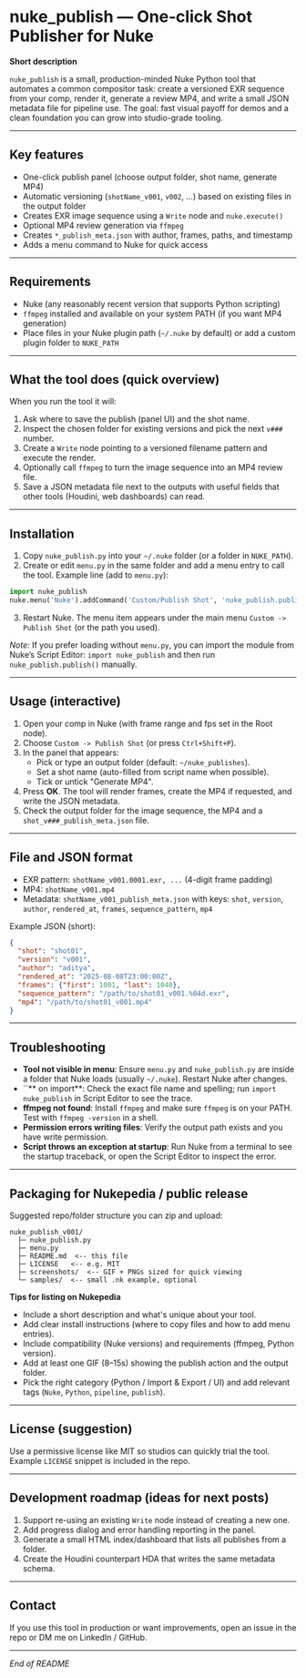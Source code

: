 # nuke\_publish — One‑click Shot Publisher for Nuke

**Short description**

`nuke_publish` is a small, production-minded Nuke Python tool that automates a common compositor task: create a versioned EXR sequence from your comp, render it, generate a review MP4, and write a small JSON metadata file for pipeline use. The goal: fast visual payoff for demos and a clean foundation you can grow into studio-grade tooling.

---

## Key features

- One-click publish panel (choose output folder, shot name, generate MP4)
- Automatic versioning (`shotName_v001`, `v002`, ...) based on existing files in the output folder
- Creates EXR image sequence using a `Write` node and `nuke.execute()`
- Optional MP4 review generation via `ffmpeg`
- Creates `*_publish_meta.json` with author, frames, paths, and timestamp
- Adds a menu command to Nuke for quick access

---

## Requirements

- Nuke (any reasonably recent version that supports Python scripting)
- `ffmpeg` installed and available on your system PATH (if you want MP4 generation)
- Place files in your Nuke plugin path (`~/.nuke` by default) or add a custom plugin folder to `NUKE_PATH`

---

## What the tool does (quick overview)

When you run the tool it will:

1. Ask where to save the publish (panel UI) and the shot name.
2. Inspect the chosen folder for existing versions and pick the next `v###` number.
3. Create a `Write` node pointing to a versioned filename pattern and execute the render.
4. Optionally call `ffmpeg` to turn the image sequence into an MP4 review file.
5. Save a JSON metadata file next to the outputs with useful fields that other tools (Houdini, web dashboards) can read.

---

## Installation

1. Copy `nuke_publish.py` into your `~/.nuke` folder (or a folder in `NUKE_PATH`).
2. Create or edit `menu.py` in the same folder and add a menu entry to call the tool. Example line (add to `menu.py`):

```python
import nuke_publish
nuke.menu('Nuke').addCommand('Custom/Publish Shot', 'nuke_publish.publish()', 'ctrl+shift+p')
```

3. Restart Nuke. The menu item appears under the main menu `Custom -> Publish Shot` (or the path you used).

*Note:* If you prefer loading without `menu.py`, you can import the module from Nuke’s Script Editor: `import nuke_publish` and then run `nuke_publish.publish()` manually.

---

## Usage (interactive)

1. Open your comp in Nuke (with frame range and fps set in the Root node).
2. Choose `Custom -> Publish Shot` (or press `Ctrl+Shift+P`).
3. In the panel that appears:
   - Pick or type an output folder (default: `~/nuke_publishes`).
   - Set a shot name (auto-filled from script name when possible).
   - Tick or untick "Generate MP4".
4. Press **OK**. The tool will render frames, create the MP4 if requested, and write the JSON metadata.
5. Check the output folder for the image sequence, the MP4 and a `shot_v###_publish_meta.json` file.

---

## File and JSON format

- EXR pattern: `shotName_v001.0001.exr, ...` (4-digit frame padding)
- MP4: `shotName_v001.mp4`
- Metadata: `shotName_v001_publish_meta.json` with keys: `shot`, `version`, `author`, `rendered_at`, `frames`, `sequence_pattern`, `mp4`

Example JSON (short):

```json
{
  "shot": "shot01",
  "version": "v001",
  "author": "aditya",
  "rendered_at": "2025-08-08T23:00:00Z",
  "frames": {"first": 1001, "last": 1040},
  "sequence_pattern": "/path/to/shot01_v001.%04d.exr",
  "mp4": "/path/to/shot01_v001.mp4"
}
```

---

## Troubleshooting

- **Tool not visible in menu**: Ensure `menu.py` and `nuke_publish.py` are inside a folder that Nuke loads (usually `~/.nuke`). Restart Nuke after changes.
- ``** on import**: Check the exact file name and spelling; run `import nuke_publish` in Script Editor to see the trace.
- **ffmpeg not found**: Install `ffmpeg` and make sure `ffmpeg` is on your PATH. Test with `ffmpeg -version` in a shell.
- **Permission errors writing files**: Verify the output path exists and you have write permission.
- **Script throws an exception at startup**: Run Nuke from a terminal to see the startup traceback, or open the Script Editor to inspect the error.

---

## Packaging for Nukepedia / public release

Suggested repo/folder structure you can zip and upload:

```
nuke_publish_v001/
  ├─ nuke_publish.py
  ├─ menu.py
  ├─ README.md  <-- this file
  ├─ LICENSE   <-- e.g. MIT
  ├─ screenshots/  <-- GIF + PNGs sized for quick viewing
  └─ samples/  <-- small .nk example, optional
```

**Tips for listing on Nukepedia**

- Include a short description and what's unique about your tool.
- Add clear install instructions (where to copy files and how to add menu entries).
- Include compatibility (Nuke versions) and requirements (ffmpeg, Python version).
- Add at least one GIF (8–15s) showing the publish action and the output folder.
- Pick the right category (Python / Import & Export / UI) and add relevant tags (`Nuke`, `Python`, `pipeline`, `publish`).

---

## License (suggestion)

Use a permissive license like MIT so studios can quickly trial the tool. Example `LICENSE` snippet is included in the repo.

---

## Development roadmap (ideas for next posts)

1. Support re-using an existing `Write` node instead of creating a new one.
2. Add progress dialog and error handling reporting in the panel.
3. Generate a small HTML index/dashboard that lists all publishes from a folder.
4. Create the Houdini counterpart HDA that writes the same metadata schema.

---

## Contact

If you use this tool in production or want improvements, open an issue in the repo or DM me on LinkedIn / GitHub.

---

*End of README*

